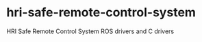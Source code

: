 hri-safe-remote-control-system
==============================

HRI Safe Remote Control System ROS drivers and C drivers
